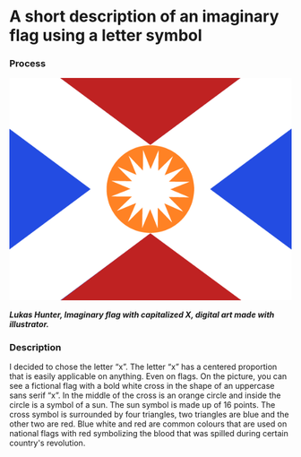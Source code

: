 # A short description of an imaginary flag using a letter symbol

### Process

![Alt.text](01-img/letter-lhunter.png)

***Lukas Hunter, Imaginary flag with capitalized X, digital art made with illustrator.***

### Description

I decided to chose the letter “x”. The letter “x” has a centered proportion that is easily applicable on anything. Even on flags. On the picture, you can see a fictional flag with 
a bold white cross in the shape of an uppercase sans serif “x”. In the middle of the cross is an orange circle and inside the circle is a symbol of a sun. The sun symbol is made 
up of 16 points. The cross symbol is surrounded by four triangles, two triangles are blue and the other two are red. Blue white and red are common colours that are used on 
national flags with red symbolizing the blood that was spilled during certain country's revolution.
